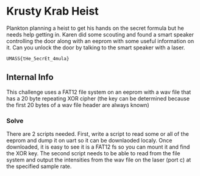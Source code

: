 # Krusty Krab Heist

Plankton planning a heist to get his hands on the secret formula but he needs help getting in.
Karen did some scouting and found a smart speaker controlling the door along with an eeprom with some useful information on it.
Can you unlock the door by talking to the smart speaker with a laser.

```UMASS{tHe_5ecrEt_4mula}```

## Internal Info
This challenge uses a FAT12 file system on an eeprom with a wav file that has a 20 byte repeating XOR cipher (the key can be determined because the first 20 bytes of a wav file header are always known)

### Solve
There are 2 scripts needed. First, write a script to read some or all of the eeprom and dump it on uart so it can be downlaoded localy. Once downloaded, it is easy to see it is a FAT12 fs so you can mount it and find the XOR key. The second script needs to be able to read from the file system and output the intensities from the wav file on the laser (port c) at the specified sample rate.